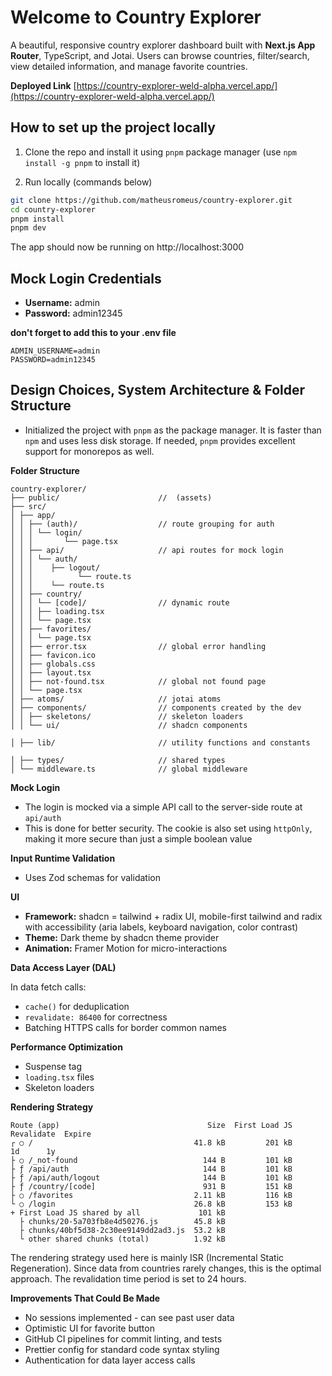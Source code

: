 # Welcome to Country Explorer

A beautiful, responsive country explorer dashboard built with **Next.js App Router**, TypeScript, and Jotai. Users can browse countries, filter/search, view detailed information, and manage favorite countries.


**Deployed Link** [https://country-explorer-weld-alpha.vercel.app/](https://country-explorer-weld-alpha.vercel.app/)

## How to set up the project locally

1. Clone the repo and install it using `pnpm` package manager (use `npm install -g pnpm` to install it)

2. Run locally (commands below)

```bash
git clone https://github.com/matheusromeus/country-explorer.git
cd country-explorer
pnpm install
pnpm dev
```

The app should now be running on http://localhost:3000


## Mock Login Credentials

- **Username:** admin
- **Password:** admin12345

**don't forget to add this to your .env file**
```
ADMIN_USERNAME=admin
PASSWORD=admin12345
```

## Design Choices, System Architecture & Folder Structure

- Initialized the project with `pnpm` as the package manager. It is faster than `npm` and uses less disk storage. If needed, `pnpm` provides excellent support for monorepos as well.

**Folder Structure**

```
country-explorer/
├── public/                      //  (assets)
├── src/
│ ├── app/
│ │ ├── (auth)/                  // route grouping for auth
│ │ │ └── login/
│ │ │       └── page.tsx
│ │ ├── api/                     // api routes for mock login
│ │ │ └── auth/
│ │ │    ├── logout/
│ │ │          └── route.ts
│ │ │    └── route.ts
│ │ ├── country/
│ │ │ └── [code]/                // dynamic route
│ │ │ ├── loading.tsx
│ │ │ └── page.tsx
│ │ ├── favorites/
│ │ │ └── page.tsx
│ │ ├── error.tsx                // global error handling
│ │ ├── favicon.ico
│ │ ├── globals.css
│ │ ├── layout.tsx
│ │ ├── not-found.tsx            // global not found page
│ │ └── page.tsx
│ ├── atoms/                     // jotai atoms
│ ├── components/                // components created by the dev
│ │ ├── skeletons/               // skeleton loaders
│ │ └── ui/                      // shadcn components

│ ├── lib/                       // utility functions and constants

│ ├── types/                     // shared types
│ └── middleware.ts              // global middleware
```

**Mock Login**

- The login is mocked via a simple API call to the server-side route at `api/auth`
- This is done for better security. The cookie is also set using `httpOnly`, making it more secure than just a simple boolean value

**Input Runtime Validation**

- Uses Zod schemas for validation

**UI**

- **Framework:** shadcn = tailwind + radix UI, mobile-first tailwind and radix with accessibility (aria labels, keyboard navigation, color contrast)
- **Theme:** Dark theme by shadcn theme provider
- **Animation:** Framer Motion for micro-interactions

**Data Access Layer (DAL)**

In data fetch calls:

- `cache()` for deduplication
- `revalidate: 86400` for correctness
- Batching HTTPS calls for border common names

**Performance Optimization**

- Suspense tag
- `loading.tsx` files
- Skeleton loaders

**Rendering Strategy**

```
Route (app)                                 Size  First Load JS  Revalidate  Expire
┌ ○ /                                    41.8 kB         201 kB          1d      1y
├ ○ /_not-found                            144 B         101 kB
├ ƒ /api/auth                              144 B         101 kB
├ ƒ /api/auth/logout                       144 B         101 kB
├ ƒ /country/[code]                        931 B         151 kB
├ ○ /favorites                           2.11 kB         116 kB
└ ○ /login                               26.8 kB         153 kB
+ First Load JS shared by all             101 kB
  ├ chunks/20-5a703fb8e4d50276.js        45.8 kB
  ├ chunks/40bf5d38-2c30ee9149dd2ad3.js  53.2 kB
  └ other shared chunks (total)          1.92 kB
```

The rendering strategy used here is mainly ISR (Incremental Static Regeneration). Since data from countries rarely changes, this is the optimal approach. The revalidation time period is set to 24 hours.

**Improvements That Could Be Made**

- No sessions implemented - can see past user data
- Optimistic UI for favorite button
- GitHub CI pipelines for commit linting, and tests
- Prettier config for standard code syntax styling
- Authentication for data layer access calls
